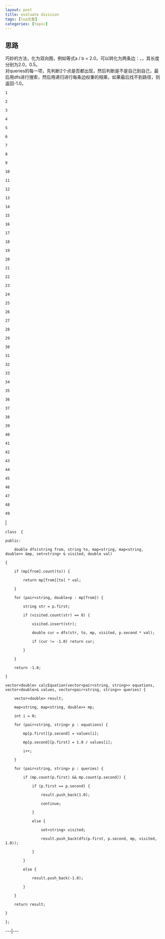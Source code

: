 ```yaml
---
layout: post
title: evaluate division 
tags: [lua文章]
categories: [topic]
---
```

## 思路

巧妙的方法，化为双向图，例如等式a / b = 2.0，可以转化为两条边：，，其长度分别为2.0，0.5。  
对queries的每一项，先判断2个点是否都出现，然后判断是不是自己到自己，最后用dfs进行搜索，然后用递归进行每条边权重的相乘，如果最后找不到路径，则返回-1.0。  

    
    
    1
    
    2
    
    3
    
    4
    
    5
    
    6
    
    7
    
    8
    
    9
    
    10
    
    11
    
    12
    
    13
    
    14
    
    15
    
    16
    
    17
    
    18
    
    19
    
    20
    
    21
    
    22
    
    23
    
    24
    
    25
    
    26
    
    27
    
    28
    
    29
    
    30
    
    31
    
    32
    
    33
    
    34
    
    35
    
    36
    
    37
    
    38
    
    39
    
    40
    
    41
    
    42
    
    43
    
    44
    
    45
    
    46
    
    47
    
    48
    
    49

|

    
    
    class  {
    
    public:
    
        double dfs(string from, string to, map<string, map<string, double>> &mp, set<string> & visited, double val)
    
    {
    
        if (mp[from].count(to)) {
    
            return mp[from][to] * val;
    
        }
    
        for (pair<string, double>p : mp[from]) {
    
            string str = p.first;
    
            if (visited.count(str) == 0) {
    
                visited.insert(str);
    
                double cur = dfs(str, to, mp, visited, p.second * val);
    
                if (cur != -1.0) return cur;
    
            }
    
        }
    
        return -1.0;
    
    }
    
    vector<double> calcEquation(vector<pair<string, string>> equations, vector<double>& values, vector<pair<string, string>> queries) {
    
        vector<double> result;
    
        map<string, map<string, double>> mp;
    
        int i = 0;
    
        for (pair<string, string> p : equations) {
    
            mp[p.first][p.second] = values[i];
    
            mp[p.second][p.first] = 1.0 / values[i];
    
            i++;
    
        }
    
        for (pair<string, string> p : queries) {
    
            if (mp.count(p.first) && mp.count(p.second)) {
    
                if (p.first == p.second) {
    
                    result.push_back(1.0);
    
                    continue;
    
                }
    
                else {
    
                    set<string> visited;
    
                    result.push_back(dfs(p.first, p.second, mp, visited, 1.0));
    
                }
    
            }
    
            else {
    
                result.push_back(-1.0);
    
            }
    
        }
    
        return result;
    
    }
    
    };  
  
---|---